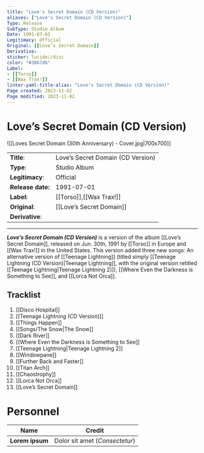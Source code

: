 ```yaml
---
title: "Love's Secret Domain (CD Version)"
aliases: ["Love's Secret Domain (CD Version)"]
Type: Release  
SubType: Studio Album
Date: 1991-07-01
Legitimacy: Official
Original: [[Love’s Secret Domain]]
Derivative: 
sticker: lucide//disc
color: "#3867d6"
Label:
- [[Torso]]
- [[Wax Trax!]]
linter-yaml-title-alias: "Love's Secret Domain (CD Version)"
Page created: 2023-11-02
Page modified: 2023-11-02
---
```


# Love’s Secret Domain (CD Version)

![[Loves Secret Domain (30th Anniversary) - Cover.jpg|700x700]]

|  |  |
| --- | --- |
| __Title__: | Love’s Secret Domain (CD Version) |
| __Type__: | Studio Album |
| __Legitimacy__: | Official |
| __Release date:__ | 1991-07-01 |
| __Label:__ | [[Torso]],[[Wax Trax!]] |
| __Original__: | [[Love’s Secret Domain]] |
| __Derivative__: |  |

---

*__Love’s Secret Domain (CD Version)__* is a version of the album [[Love’s Secret Domain]], released on Jun. 30th, 1991 by [[Torso]] in Europe and [[Wax Trax!]] in the United States. This version added three new songs: An alternative version of [[Teenage Lightning]] (titled simply [[Teenage Lightning (CD Version)|Teenage Lightning]], with the original version retitled [[Teenage Lightning|Teenage Lightning 2]]), [[Where Even the Darkness is Something to See]], and [[Lorca Not Orca]].

## Tracklist
1. [[Disco Hospital]]
2. [[Teenage Lightning (CD Version)]]
3. [[Things Happen]]
4. [[Songs/The Snow|The Snow]]
5. [[Dark River]]
6. [[Where Even the Darkness is Something to See]]
7. [[Teenage Lightning|Teenage Lightning 2]]
8. [[Windowpane]]
9. [[Further Back and Faster]]
10. [[Titan Arch]]
11. [[Chaostrophy]]
12. [[Lorca Not Orca]]
13. [[Love’s Secret Domain]]

# Personnel

| __Name__ |__Credit__ |
| --- | --- |
|__Lorem ipsum__|Dolor sit amet (*Consectetur*)|

[^1]:
